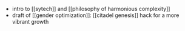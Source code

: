 - intro to [[sytech]] and [[philosophy of harmonious complexity]]
- draft of [[gender optimization]]: [[citadel genesis]] hack for a more vibrant growth